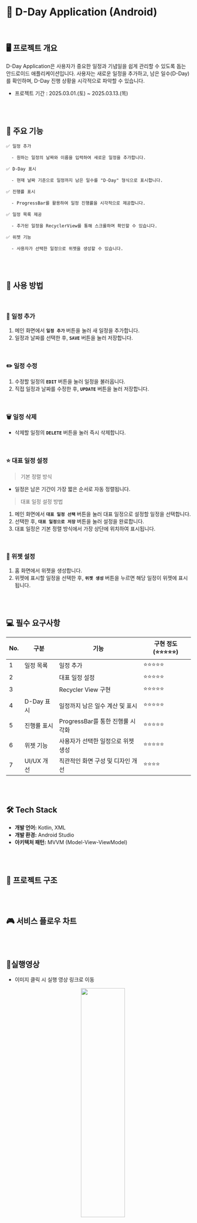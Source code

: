 # 📱 D-Day Application (Android)

<br>

## 🖥️ 프로젝트 개요

D-Day Application은 사용자가 중요한 일정과 기념일을 쉽게 관리할 수 있도록 돕는 안드로이드 애플리케이션입니다.
사용자는 새로운 일정을 추가하고, 남은 일수(D-Day)를 확인하며, D-Day 진행 상황을 시각적으로 파악할 수 있습니다.

- 프로젝트 기간 : 2025.03.01.(토)  ~ 2025.03.13.(목)


<br><br>


## 📝 주요 기능

    ✅ 일정 추가

      - 원하는 일정의 날짜와 이름을 입력하여 새로운 일정을 추가합니다.

    ✅ D-Day 표시

      - 현재 날짜 기준으로 일정까지 남은 일수를 "D-Day" 형식으로 표시합니다.
        
    ✅ 진행률 표시

      - ProgressBar를 활용하여 일정 진행률을 시각적으로 제공합니다.

    ✅ 일정 목록 제공

      - 추가된 일정을 RecyclerView를 통해 스크롤하며 확인할 수 있습니다.

    ✅ 위젯 기능

      - 사용자가 선택한 일정으로 위젯을 생성할 수 있습니다.

<br><br>


## 🚀 사용 방법  

<br>

### 📌 일정 추가  
1. 메인 화면에서 **`일정 추가`** 버튼을 눌러 새 일정을 추가합니다.  
2. 일정과 날짜를 선택한 후, **`SAVE`** 버튼을 눌러 저장합니다.  

<br>

### ✏️ 일정 수정  
1. 수정할 일정의 **`EDIT`** 버튼을 눌러 일정을 불러옵니다.  
2. 직접 일정과 날짜를 수정한 후, **`UPDATE`** 버튼을 눌러 저장합니다.  

<br>

### 🗑️ 일정 삭제  
- 삭제할 일정의 **`DELETE`** 버튼을 눌러 즉시 삭제합니다.  

<br>

### ⭐ 대표 일정 설정  

  > 기본 정렬 방식
  - 일정은 남은 기간이 가장 짧은 순서로 자동 정렬됩니다.  

  > 대표 일정 설정 방법
  1. 메인 화면에서 **`대표 일정 선택`** 버튼을 눌러 대표 일정으로 설정할 일정을 선택합니다.  
  2. 선택한 후, **`대표 일정으로 저장`** 버튼을 눌러 설정을 완료합니다.  
  3. 대표 일정은 기본 정렬 방식에서 가장 상단에 위치하여 표시됩니다.  

<br>

### 📲 위젯 설정  
1. 홈 화면에서 위젯을 생성합니다.  
2. 위젯에 표시할 일정을 선택한 후, **`위젯 생성`** 버튼을 누르면 해당 일정이 위젯에 표시됩니다.  



<br><br>


## 💻 필수 요구사항

| No.  | 구분               | 기능                                 | 구현 정도(⭐⭐⭐⭐⭐)                                            |
| ---- | ------------------ | ------------------------------------ | ----------------------------------------------------------- |
| 1 | 일정 목록 | 일정 추가 | ⭐⭐⭐⭐⭐ |
| 2 | | 대표 일정 설정 | ⭐⭐⭐⭐⭐ |
| 3 | | Recycler View 구현 | ⭐⭐⭐⭐⭐ |
| 4	| D-Day 표시 |	일정까지 남은 일수 계산 및 표시 |	⭐⭐⭐⭐⭐ |
| 5	| 진행률 표시 |	ProgressBar를 통한 진행률 시각화 | ⭐⭐⭐⭐⭐ |
| 6	| 위젯 기능 |	사용자가 선택한 일정으로 위젯 생성 | ⭐⭐⭐⭐⭐ |
| 7	| UI/UX 개선 |	직관적인 화면 구성 및 디자인 개선 |	⭐⭐⭐⭐ |


<br><br>


## 🛠 Tech Stack

- **개발 언어:** Kotlin, XML
- **개발 환경:** Android Studio
- **아키텍처 패턴:** MVVM (Model-View-ViewModel)

<br><br>



## 📂 프로젝트 구조



<br><br>

## 🎮 서비스 플로우 차트



<br><br>

## 🎥실행영상

- 이미지 클릭 시 실행 영상 링크로 이동

  <p align="center">
    <a href="https://youtube.com/shorts/Yisq9c2B4DM?feature=share">
      <img src="https://github.com/user-attachments/assets/f85872bf-1192-4f4b-a819-e47a54348a06" width="50%" height="40%" alt=" ">
    </a>
  </p>

<br>

[앱 아이콘 이미지 출처](https://m.blog.naver.com/jobobo12/223115307453)


<br><br>

## 📅개발일지

| No.  | Date     | Function   | ToDo                                                         | Done                                                         |
| ---- | -------- | ------ | ------------------------------------------------------------ | ------------------------------------------------------------ |


<br><br>



## 🔥이슈 관리

| No.   | Content                                                      | Solve    | follow-up                                                    |
| ---- | ------------------------------------------------------------ | -------- | ------------------------------------------------------------ |


<br><br>

## 🎨 서비스 구현
| No   | 기능                                                         | 기능 설명                                                    | 구현 정도 | 실제 구현 수준                             |
| ---- | ------------------------------------------------------------ | ------------------------------------------------------------ | ---------------- | ------------------------------------------ |

